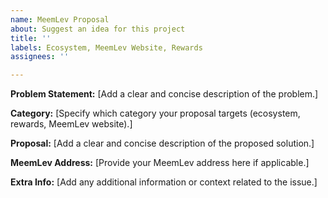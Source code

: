 ```yaml
---
name: MeemLev Proposal
about: Suggest an idea for this project
title: ''
labels: Ecosystem, MeemLev Website, Rewards
assignees: ''

---
```


**Problem Statement:**
[Add a clear and concise description of the problem.]

**Category:**
[Specify which category your proposal targets (ecosystem, rewards, MeemLev website).]

**Proposal:**
[Add a clear and concise description of the proposed solution.]

**MeemLev Address:**
[Provide your MeemLev address here if applicable.]

**Extra Info:**
[Add any additional information or context related to the issue.]
